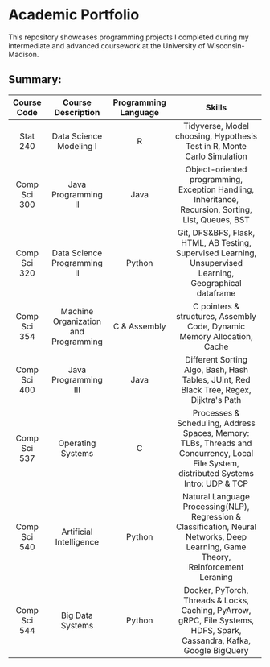 # Academic Portfolio

This repository showcases programming projects I completed during my intermediate and advanced coursework at the University of Wisconsin-Madison.

## Summary: 
| Course Code |     Course Description    | Programming Language | Skills |
| :---:   | :---: | :---: |  :---: |
| Stat 240 | Data Science Modeling I   | R   | Tidyverse, Model choosing, Hypothesis Test in R, Monte Carlo Simulation |
| Comp Sci 300 | Java Programming II   | Java  |  Object-oriented programming, Exception Handling, Inheritance, Recursion, Sorting, List, Queues, BST  |
| Comp Sci 320 | Data Science Programming II   | Python  | Git, DFS&BFS, Flask, HTML, AB Testing, Supervised Learning, Unsupervised Learning, Geographical dataframe  |
| Comp Sci 354 | Machine Organization and Programming   | C & Assembly  | C pointers & structures, Assembly Code, Dynamic Memory Allocation, Cache  |
| Comp Sci 400 | Java Programming III   | Java  | Different Sorting Algo, Bash, Hash Tables, JUint, Red Black Tree, Regex, Dijktra's Path |
| Comp Sci 537 | Operating Systems   | C  | Processes & Scheduling, Address Spaces, Memory: TLBs, Threads and Concurrency, Local File System, distributed Systems Intro: UDP & TCP  |
| Comp Sci 540 | Artificial Intelligence   | Python  | Natural Language Processing(NLP), Regression & Classification, Neural Networks, Deep Learning, Game Theory, Reinforcement Leraning  |
| Comp Sci 544 | Big Data Systems   | Python  | Docker, PyTorch, Threads & Locks, Caching, PyArrow, gRPC, File Systems, HDFS, Spark, Cassandra, Kafka, Google BigQuery |
